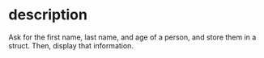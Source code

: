 # description
Ask for the first name, last name, and age of a person, and store them in a struct. Then, display that information.

